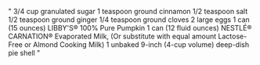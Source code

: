 "
3/4 cup granulated sugar
1 teaspoon ground cinnamon
1/2 teaspoon salt
1/2 teaspoon ground ginger
1/4 teaspoon ground cloves
2 large eggs
1 can (15 ounces) LIBBY'S® 100% Pure Pumpkin
1 can (12 fluid ounces) NESTLÉ® CARNATION® Evaporated Milk, (Or substitute with equal amount Lactose-Free or Almond Cooking Milk)
1 unbaked 9-inch (4-cup volume) deep-dish pie shell
"